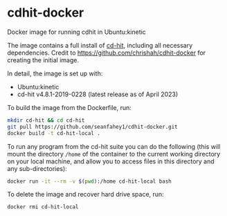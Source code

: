 # cdhit-docker
Docker image for running cdhit in Ubuntu:kinetic

The image contains a full install of [cd-hit](http://weizhongli-lab.org/cd-hit/), including all necessary dependencies. Credit to https://github.com/chrishah/cdhit-docker for creating the initial image.

In detail, the image is set up with:
 - Ubuntu:kinetic
 - cd-hit v4.8.1-2019-0228 (latest release as of April 2023)

To build the image from the Dockerfile, run:
```bash
mkdir cd-hit && cd cd-hit
git pull https://github.com/seanfahey1/cdhit-docker.git
docker build -t cd-hit-local .
```

To run any program from the cd-hit suite you can do the following (this will mount the directory `/home` of the container to the current working directory on your local machine, and allow you to access files in this directory and any sub-directories):
```bash
docker run -it --rm -v $(pwd):/home cd-hit-local bash
```

To delete the image and recover hard drive space, run:
```bash
docker rmi cd-hit-local
```
